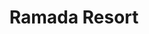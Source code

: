 ---
layout: default
title: "Ramada Resort"
categories: Bars
rating: "$$"
description: "The sports bar is every man’s dream with large screen TV’s showing games from all around the world matched by cool refreshing beverages and a casual snack menu. Tel: 28000"
---